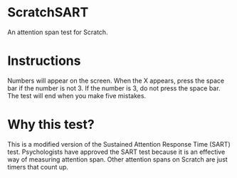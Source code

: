 # ScratchSART
An attention span test for Scratch.

# Instructions
Numbers will appear on the screen. When the X appears, press the space bar if the number is not 3. If the number is 3, do not press the space bar. The test will end when you make five mistakes.

# Why this test?
This is a modified version of the Sustained Attention Response Time (SART) test. Psychologists have approved the SART test because it is an effective way of measuring attention span. Other attention spans on Scratch are just timers that count up.
